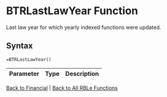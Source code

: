 # BTRLastLawYear Function

Last law year for which yearly indexed functions were updated.

## Syntax

```excel
=BTRLastLawYear()
```

Parameter | Type | Description
---|---|---


[Back to Financial](RBLeFinancial.md) | [Back to All RBLe Functions](RBLe.md#function-documentation)